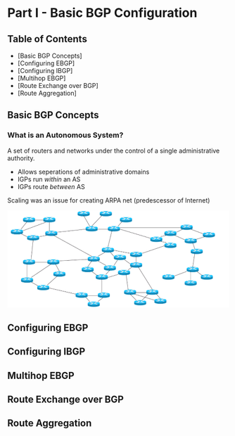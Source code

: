 # Part I - Basic BGP Configuration

## Table of Contents

* [Basic BGP Concepts]
* [Configuring EBGP]
* [Configuring IBGP]
* [Multihop EBGP]
* [Route Exchange over BGP]
* [Route Aggregation]

## Basic BGP Concepts

### What is an Autonomous System?

A set of routers and networks under the control of a single administrative authority.

* Allows seperations of administrative domains
* IGPs run _within_ an AS
* IGPs route _between_ AS

Scaling was an issue for creating ARPA net (predescessor of Internet)

![Problems Scaling](../../img/BGP-AS1.PNG)


## Configuring EBGP

## Configuring IBGP

## Multihop EBGP

## Route Exchange over BGP

## Route Aggregation
